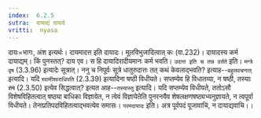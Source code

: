 ```yaml
---
index:  6.2.5
sutra:  दायाद्यं दायादे
vritti:  nyasa
---
```


दायः=भागः, अंश इत्यर्थः। दायमादत्त इति दायादः। मूलविभुजादित्वात् कः (वा.232)। दायादस्य कर्म दायाद्यम्। किं पुनस्तत्? दाय एव। स हि दायादिरादीयमानः कर्म भवति। `उदात्त इति च तन्न वर्तते` इति। `मन्त्रे वृष` (3.3.96) इत्यादेः सूत्रात्। ननु च निपूर्वः सूत्रे धातुरुदात्तः तत् कथं केवलाद्भवति? इत्याह--`बहुलवचनात्` इत्यादि। यदि `स्वामीश्वराधिपति` (2.3.39) इत्यादिना षष्ठी विधीयते। सप्तम्येव हि विधातव्या, न षष्ठी, तस्याः `शेषे` (2.3.50) इत्येव सिद्धत्वात्? इत्यत आह--`तस्यास्तु` इत्यादि। यदि सप्तम्येव विधीयते, ततोऽसौ विशेषविहितत्वात् षष्ठ्या बाधिका विज्ञायेत, न त्वेवं विज्ञायेतेति पुनरनयैव शेषलक्षणषष्ठ्यभ्यनुज्ञायते, न त्वपूर्वा विधीयते। तेनाप्रतिपदविहितत्वाद्भवत्येव समासः। `परमदायादः` इति। अत्र पूर्वपदं पूजावाचि, न दायाद्यवाचि।।

